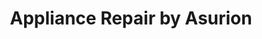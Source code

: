 ---
title: "Appliance Repair by Asurion"
url: /miami/appliance-repair-by-asurion-2/
shop: appliance
---